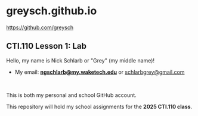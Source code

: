 # greysch.github.io
https://github.com/greysch
## CTI.110 Lesson 1: Lab


Hello, my name is Nick Schlarb or "Grey" (my middle name)!
- My email: **ngschlarb@my.waketech.edu** or schlarbgrey@gmail.com

&nbsp;


This is both my personal and school GitHub account.


This repository will hold my school assignments for the **2025 CTI.110 class**.

